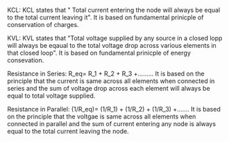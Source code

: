 KCL: KCL states that " Total current entering the node will always be equal to the total current leaving it".
It is based on fundamental prinicple of conservation of charges.

KVL: KVL states that "Total voltage supplied by any source in a closed lopp will always be eqaual to the total voltage drop across various elements in that closed loop". 
It is based on fundamental prinicple of energy consevation.

Resistance in Series: R_eq= R_1 + R_2 + R_3 +.........
It is based on the principle that the current is same across all elements when connected in series and the sum of voltage drop across each element will always be equal to total voltage supplied.

Resistance in Parallel: (1/R_eq)= (1/R_1) + (1/R_2) + (1/R_3) +.......
It is based on the principle that the voltgae  is same across all elements when connected in parallel and the sum of current entering any node is always equal to the total current leaving the node.